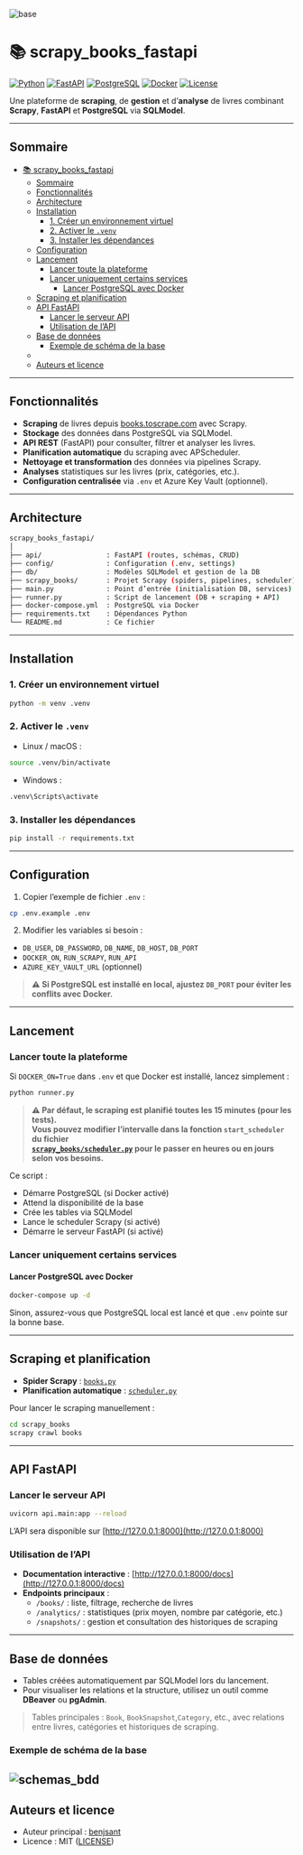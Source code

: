 ![base](img_readme/base.png)

# 📚 scrapy_books_fastapi

[![Python](https://img.shields.io/badge/Python-3.13+-blue?logo=python)](https://www.python.org/)
[![FastAPI](https://img.shields.io/badge/FastAPI-Framework-teal?logo=fastapi)](https://fastapi.tiangolo.com/)
[![PostgreSQL](https://img.shields.io/badge/PostgreSQL-Database-336791?logo=postgresql)](https://www.postgresql.org/)
[![Docker](https://img.shields.io/badge/Docker-Containerization-2496ED?logo=docker)](https://www.docker.com/)
[![License](https://img.shields.io/badge/License-MIT-green)](LICENSE)

Une plateforme de **scraping**, de **gestion** et d’**analyse** de livres combinant **Scrapy**, **FastAPI** et **PostgreSQL** via **SQLModel**.

---

## Sommaire

- [📚 scrapy\_books\_fastapi](#-scrapy_books_fastapi)
  - [Sommaire](#sommaire)
  - [Fonctionnalités](#fonctionnalités)
  - [Architecture](#architecture)
  - [Installation](#installation)
    - [1. Créer un environnement virtuel](#1-créer-un-environnement-virtuel)
    - [2. Activer le `.venv`](#2-activer-le-venv)
    - [3. Installer les dépendances](#3-installer-les-dépendances)
  - [Configuration](#configuration)
  - [Lancement](#lancement)
    - [Lancer toute la plateforme](#lancer-toute-la-plateforme)
    - [Lancer uniquement certains services](#lancer-uniquement-certains-services)
      - [Lancer PostgreSQL avec Docker](#lancer-postgresql-avec-docker)
  - [Scraping et planification](#scraping-et-planification)
  - [API FastAPI](#api-fastapi)
    - [Lancer le serveur API](#lancer-le-serveur-api)
    - [Utilisation de l’API](#utilisation-de-lapi)
  - [Base de données](#base-de-données)
    - [Exemple de schéma de la base](#exemple-de-schéma-de-la-base)
  - [](#)
  - [Auteurs et licence](#auteurs-et-licence)

---

## Fonctionnalités

- **Scraping** de livres depuis [books.toscrape.com](https://books.toscrape.com) avec Scrapy.
- **Stockage** des données dans PostgreSQL via SQLModel.
- **API REST** (FastAPI) pour consulter, filtrer et analyser les livres.
- **Planification automatique** du scraping avec APScheduler.
- **Nettoyage et transformation** des données via pipelines Scrapy.
- **Analyses** statistiques sur les livres (prix, catégories, etc.).
- **Configuration centralisée** via `.env` et Azure Key Vault (optionnel).

---

## Architecture

```bash
scrapy_books_fastapi/
│
├── api/                : FastAPI (routes, schémas, CRUD)
├── config/             : Configuration (.env, settings)
├── db/                 : Modèles SQLModel et gestion de la DB
├── scrapy_books/       : Projet Scrapy (spiders, pipelines, scheduler)
├── main.py             : Point d’entrée (initialisation DB, services)
├── runner.py           : Script de lancement (DB + scraping + API)
├── docker-compose.yml  : PostgreSQL via Docker
├── requirements.txt    : Dépendances Python
└── README.md           : Ce fichier
```

---

## Installation

### 1. Créer un environnement virtuel

```sh
python -m venv .venv
```

### 2. Activer le `.venv`

- Linux / macOS :
```sh
source .venv/bin/activate
```

- Windows :
```sh
.venv\Scripts\activate
```

### 3. Installer les dépendances

```sh
pip install -r requirements.txt
```

---

## Configuration

1. Copier l’exemple de fichier `.env` :
```sh
cp .env.example .env
```

2. Modifier les variables si besoin :

- `DB_USER`, `DB_PASSWORD`, `DB_NAME`, `DB_HOST`, `DB_PORT`
- `DOCKER_ON`, `RUN_SCRAPY`, `RUN_API`
- `AZURE_KEY_VAULT_URL` (optionnel)

> **⚠️ Si PostgreSQL est installé en local, ajustez `DB_PORT` pour éviter les conflits avec Docker.**

---

## Lancement

### Lancer toute la plateforme

Si `DOCKER_ON=True` dans `.env` et que Docker est installé, lancez simplement :

```bash
python runner.py
```

> **⚠️ Par défaut, le scraping est planifié toutes les 15 minutes (pour les tests).  
> Vous pouvez modifier l’intervalle dans la fonction `start_scheduler` du fichier  
> [`scrapy_books/scheduler.py`](scrapy_books/scheduler.py) pour le passer en heures ou en jours selon vos besoins.**


Ce script :

- Démarre PostgreSQL (si Docker activé)
- Attend la disponibilité de la base
- Crée les tables via SQLModel
- Lance le scheduler Scrapy (si activé)
- Démarre le serveur FastAPI (si activé)

### Lancer uniquement certains services

#### Lancer PostgreSQL avec Docker

```sh
docker-compose up -d
```

Sinon, assurez-vous que PostgreSQL local est lancé et que `.env` pointe sur la bonne base.

---

## Scraping et planification

- **Spider Scrapy** : [`books.py`](scrapy_books/scrapy_books/spiders/books.py)  
- **Planification automatique** : [`scheduler.py`](scrapy_books/scheduler.py)

Pour lancer le scraping manuellement :

```bash
cd scrapy_books
scrapy crawl books
```

---

## API FastAPI

### Lancer le serveur API

```bash
uvicorn api.main:app --reload
```

L’API sera disponible sur [http://127.0.0.1:8000](http://127.0.0.1:8000)

### Utilisation de l’API

- **Documentation interactive** : [http://127.0.0.1:8000/docs](http://127.0.0.1:8000/docs)
- **Endpoints principaux** :
  - `/books/` : liste, filtrage, recherche de livres
  - `/analytics/` : statistiques (prix moyen, nombre par catégorie, etc.)
  -  `/snapshots/` : gestion et consultation des historiques de scraping
---

## Base de données

- Tables créées automatiquement par SQLModel lors du lancement.
- Pour visualiser les relations et la structure, utilisez un outil comme **DBeaver** ou **pgAdmin**.

> Tables principales : `Book`, `BookSnapshot`,`Category`, etc., avec relations entre livres, catégories et historiques de scraping.

### Exemple de schéma de la base

![schemas_bdd](img_readme/books_db.png)
---

## Auteurs et licence

- Auteur principal : [benjsant](https://github.com/benjsant)
- Licence : MIT ([LICENSE](LICENSE))